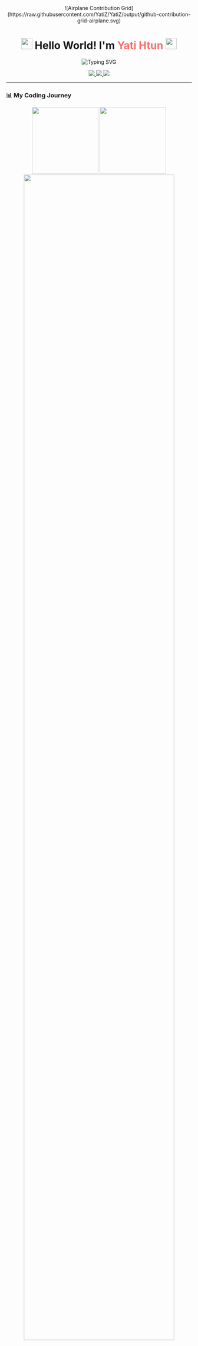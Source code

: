 <!-- Airplane flying across with contrail showing contributions -->
<div align="center">
  ![Airplane Contribution Grid](https://raw.githubusercontent.com/YatiZ/YatiZ/output/github-contribution-grid-airplane.svg)
</div>

<!-- Floating avatar with wave -->
<h1 align="center"> 
  <img src="https://media.giphy.com/media/hvRJCLFzcasrR4ia7z/giphy.gif" width="30px"/> 
  Hello World! I'm <span style="color: #ff6b6b">Yati Htun</span> 
  <img src="https://media.giphy.com/media/H4uE6w9G1uK4M/giphy.gif" width="30px"/>
</h1>

<!-- Animated typing with gradient text -->
<p align="center">
  <img src="https://readme-typing-svg.herokuapp.com?font=Fira+Code&weight=600&size=24&duration=3000&pause=500&color=FF9E80&center=true&vCenter=true&width=500&lines=Frontend+Alchemist;Turning+%3Ccode%3E+into+✨+magic;React+%7C+Next.js+%7C+Tailwind+CSS;UI%2FUX+Enthusiast;Open+to+collaborate!" alt="Typing SVG" />
</p>

<!-- Floating social badges -->
<div align="center">
  <a href="mailto:zuzu62113@gmail.com">
    <img src="https://img.shields.io/badge/-Email-FF9E80?style=for-the-badge&logo=gmail&logoColor=white"/>
  </a>
  <a href="https://www.linkedin.com/in/yati-htun-a68638248/">
    <img src="https://img.shields.io/badge/-LinkedIn-87CEFA?style=for-the-badge&logo=linkedin&logoColor=white"/>
  </a>
  <a href="https://my-portfolio-eight-tau-77.vercel.app/">
    <img src="https://img.shields.io/badge/-Portfolio-FFD700?style=for-the-badge&logo=react&logoColor=white"/>
  </a>
</div>

---

### 📊 My Coding Journey
<div align="center">
  <!-- Stats with snake eating contributions -->
  <img height="180em" src="https://github-readme-stats.vercel.app/api?username=YatiZ&show_icons=true&theme=radical&include_all_commits=true&count_private=true&bg_color=30,e96443,904e95&title_color=fff&text_color=fff&hide=issues"/>
  
  <!-- Snake animation in contributions -->
  <img height="180em" src="https://github-readme-stats.vercel.app/api/wakatime?username=YatiZ&layout=compact&theme=radical&bg_color=30,904e95,e96443&title_color=fff&text_color=fff&custom_title=Weekly+Development"/>
</div>

<!-- Animated contribution graph with snake -->
<div align="center">
  <img src="https://github-readme-activity-graph.vercel.app/graph?username=YatiZ&theme=react-dark&bg_color=1a1a1a&hide_border=true&area=true&area_color=ff9e80&line=ff9e80&point=ffffff&hide_title=false" width="90%"/>
</div>

<!-- Snake eating contributions animation -->
<div align="center">
  <img src="https://raw.githubusercontent.com/YatiZ/YatiZ/output/github-contribution-grid-snake.svg" width="100%"/>
</div>

---

### 🛠️ My Toolbox
<p align="center">
  <img src="https://skillicons.dev/icons?i=react,nextjs,ts,js,tailwind,html,css" alt="Frontend" title="Frontend"/>
  <br>
  <img src="https://skillicons.dev/icons?i=django,python,git,github,figma,vscode" alt="Tools" title="Tools"/>
</p>

---

<!-- Animated trophy case -->
### 🏆 GitHub Achievements
<p align="center">
  <img src="https://github-profile-trophy.vercel.app/?username=YatiZ&theme=onedark&no-frame=true&row=1&column=7" alt="Trophies"/>
</p>

---

<!-- Floating message with animations -->
<div align="center">
  <img src="https://media.giphy.com/media/xT9IgzoKnwFNmISR8I/giphy.gif" width="100"/>
  <h3>Ready for takeoff! Let's build something amazing ✈️</h3>
  <img src="https://media.giphy.com/media/3o7aD2d7hy9ktXNDP2/giphy.gif" width="300"/>
</div>

